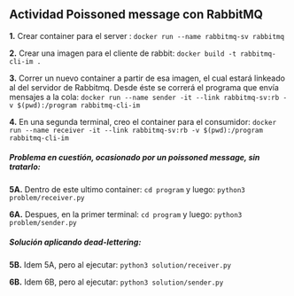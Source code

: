 ## Actividad Poissoned message con RabbitMQ

**1.** Crear container para el server :
`docker run --name rabbitmq-sv rabbitmq`

**2.** Crear una imagen para el cliente de rabbit:
`docker build -t rabbitmq-cli-im .`

**3.** Correr un nuevo container a partir de esa imagen, el cual estará linkeado al del servidor de Rabbitmq. Desde éste se correrá el programa que envía mensajes a la cola:
`docker run --name sender -it --link rabbitmq-sv:rb -v $(pwd):/program rabbitmq-cli-im`

**4.** En una segunda terminal, creo el container para el consumidor:
`docker run --name receiver -it --link rabbitmq-sv:rb -v $(pwd):/program rabbitmq-cli-im`

<h5> Problema en cuestión, ocasionado por un poissoned message, sin tratarlo: </h5>

**5A.** Dentro de este ultimo container:
`cd program`
y luego:
`python3 problem/receiver.py`

**6A.** Despues, en la primer terminal:
`cd program`
y luego:
`python3 problem/sender.py`

<h5> Solución aplicando dead-lettering: </h5>

**5B.** Idem 5A, pero al ejecutar:
`python3 solution/receiver.py`

**6B.** Idem 6B, pero al ejecutar:
`python3 solution/sender.py`
